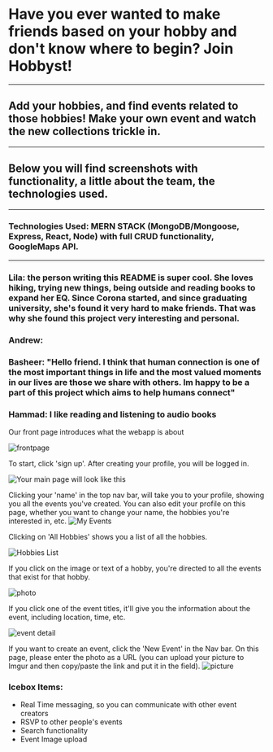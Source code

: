 # Have you ever wanted to make friends based on your hobby and don't know where to begin? Join Hobbyst!

<hr>

## Add your hobbies, and find events related to those hobbies! Make your own event and watch the new collections trickle in.

<hr>

## Below you will find screenshots with functionality, a little about the team, the technologies used.

<hr>

### Technologies Used: MERN STACK (MongoDB/Mongoose, Express, React, Node) with full CRUD functionality, GoogleMaps API.

<hr>

### Lila: the person writing this README is super cool. She loves hiking, trying new things, being outside and reading books to expand her EQ. Since Corona started, and since graduating university, she's found it very hard to make friends. That was why she found this project very interesting and personal.

### Andrew:


### Basheer: "Hello friend. I think that human connection is one of the most important things in life and the most valued moments in our lives are those we share with others. Im happy to be a part of this project which aims to help humans connect"


### Hammad: I like reading and listening to audio books

Our front page introduces what the webapp is about

![frontpage](public/notloggedin.png)

To start, click 'sign up'. After creating your profile, you will be logged in.

![Your main page will look like this](public/signup.png)

Clicking your 'name' in the top nav bar, will take you to your profile, showing you all the events you've created. You can also edit your profile on this page, whether you want to change your name, the hobbies you're interested in, etc.
![My Events](public/myevents.png)

Clicking on 'All Hobbies' shows you a list of all the hobbies.

![Hobbies List](public/allhobbies.png)

If you click on the image or text of a hobby, you're directed to all the events that exist for that hobby.

![photo](public/hobbydetail.png)

If you click one of the event titles, it'll give you the information about the event, including location, time, etc.

![event detail](public/eventdetails.png)

If you want to create an event, click the 'New Event' in the Nav bar. On this page, please enter the photo as a URL (you can upload your picture to Imgur and then copy/paste the link and put it in the field).
![picture](public/createevent.png)

### Icebox Items:

- Real Time messaging, so you can communicate with other event creators
- RSVP to other people's events
- Search functionality
- Event Image upload

